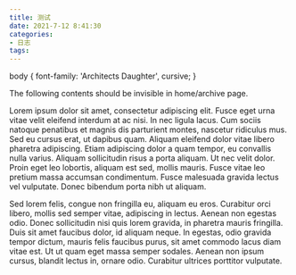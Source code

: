 ```yaml
---
title: 测试
date: 2021-7-12 8:41:30
categories:
- 日志
tags:
---
```


<link rel="preconnect" href="https://fonts.googleapis.com">
<link rel="preconnect" href="https://fonts.gstatic.com" crossorigin>
<link href="https://fonts.googleapis.com/css2?family=Architects+Daughter&display=swap" rel="stylesheet"> 
body {
	font-family: 'Architects Daughter', cursive;
}
<body>

The following contents should be invisible in home/archive page.

Lorem ipsum dolor sit amet, consectetur adipiscing elit. Fusce eget  urna vitae velit eleifend interdum at ac nisi. In nec ligula lacus. Cum  sociis natoque penatibus et magnis dis parturient montes, nascetur  ridiculus mus. Sed eu cursus erat, ut dapibus quam. Aliquam eleifend  dolor vitae libero pharetra adipiscing. Etiam adipiscing dolor a quam  tempor, eu convallis nulla varius. Aliquam sollicitudin risus a porta  aliquam. Ut nec velit dolor. Proin eget leo lobortis, aliquam est sed,  mollis mauris. Fusce vitae leo pretium massa accumsan condimentum. Fusce malesuada gravida lectus vel vulputate. Donec bibendum porta nibh ut  aliquam.

Sed lorem felis, congue non fringilla eu, aliquam eu eros. Curabitur  orci libero, mollis sed semper vitae, adipiscing in lectus. Aenean non  egestas odio. Donec sollicitudin nisi quis lorem gravida, in pharetra  mauris fringilla. Duis sit amet faucibus dolor, id aliquam neque. In  egestas, odio gravida tempor dictum, mauris felis faucibus purus, sit  amet commodo lacus diam vitae est. Ut ut quam eget massa semper sodales. Aenean non ipsum cursus, blandit lectus in, ornare odio. Curabitur  ultrices porttitor vulputate.
</body>